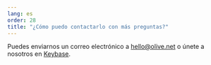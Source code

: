 ```yaml
---
lang: es
order: 28
title: "¿Cómo puedo contactarlo con más preguntas?"
---
```


Puedes enviarnos un correo electrónico a [hello@olive.net](mailto:hello@olive.net) o únete a nosotros en [Keybase](https://keybase.io/team/olive_network.public).
